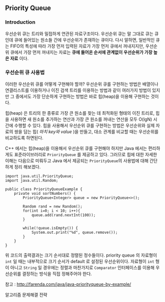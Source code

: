 ## Priority Queue

### Introduction

우선순위 큐는 트리와 밀접하게 연관된 자료구조이다. 우선순위 큐는 말 그대로 큐는 큐인데 큐에 들어있는 원소들 간에 우선순위가 존재하는 큐이다. 다시 말하면, 일반적인 큐는 FIFO의 특성에 따라 가장 먼저 입력된 자료가 가장 먼저 큐에서 꺼내지지만, 우선순위 큐에서 가장 먼저 꺼내지는 자료는 **큐에 들어온 순서에 관계없이 우선순위가 가장 높은 자료** 이다. 

### 우선순위 큐 사용법

이러한 우선순위 큐를 어떻게 구현해야 할까? 우선순위 큐를 구현하는 방법은 배열이나 연결리스트를 이용하거나 이진 검색 트리를 이용하는 방법과 같이 여러가지 방법이 있지만 그 중에서도 가장 단순하게 구현하는 방법은 바로 힙(heap)을 이용해 구현하는 것이다.


힙(heap) 은 트리의 한 종류로 가장 큰 원소를 찾는 데 최적화된 형태의 이진 트리로, 힙을 사용하면 새 원소를 추가하는 연산과 가장 큰 원소를 꺼내는 연산을 모두 O(lgN) 시간에 수행할 수 있다. 힙을 사용해서 우선순위 큐를 구현하는 방법은 우선순위와 실제 자료의 쌍을 담는 힙( *마치 key와 value* )을 만들고, 대소 관계를 비교할 때는 우선순위를 비교하도록 하면된다. 


C++ 에서는 힙(heap)을 이용해서 우선순위 큐를 구현해야 하지만 Java 에서는 편리하게도 표준라이브러리로 `PriorityQueue` 를 제공하고 있다. 그러므로 힙에 대한 자세한 이해는 다음으로 미뤄두고 Java 에서 제공되는 `PriorityQueue`의 사용법에 대해 간단하게 정리 해보겠다. 

```
import java.util.PriorityQueue;
import java.util.Random;

public class PriorityQueueExample {
    private void sortNumbers() {
        PriorityQueue<Integer> queue = new PriorityQueue<>();

        Random rand = new Random();
        for(int i=0; i < 10; i++){
            queue.add(rand.nextInt(100));
        }

        while(!queue.isEmpty()) {
            System.out.print("%d", queue.remove());
        }
    }
}
```

위 코드의 출력결과는 크기 순서대로 정렬된 정수들이다. priority queue 의 자료형이 `int` 일 때는 내부적으로  크기 순서가 default 로 설정된 우선순위이다. 자료형이 `int` 형이 아니고 `String` 일 경우에는 정렬과 마찬가지로 `Comparator` 인터페이스를 이용해 우선순위를 결정하는 방식을 직접 정해주어야 한다.


참고 : http://farenda.com/java/java-priorityqueue-by-example/


알고리즘 문제해결 전략
